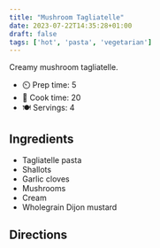 ```yaml
---
title: "Mushroom Tagliatelle"
date: 2023-07-22T14:35:28+01:00
draft: false
tags: ['hot', 'pasta', 'vegetarian']
---
```


Creamy mushroom tagliatelle. 

- ⏲️ Prep time: 5
- 🍳 Cook time: 20
- 🍽️ Servings: 4

## Ingredients

- Tagliatelle pasta
- Shallots
- Garlic cloves
- Mushrooms
- Cream
- Wholegrain Dijon mustard 


## Directions

